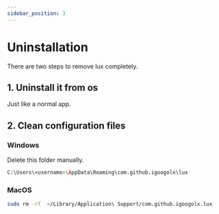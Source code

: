 ```yaml
---
sidebar_position: 3
---
```


# Uninstallation

There are two steps to remove lux completely.

## 1. Uninstall it from os
Just like a normal app.

## 2. Clean configuration files

### Windows

Delete this folder manually.

```sh
C:\Users\<username>\AppData\Roaming\com.github.igoogolx\lux
```

### MacOS

```sh
sudo rm -rf  ~/Library/Application\ Support/com.github.igoogolx.lux
```
